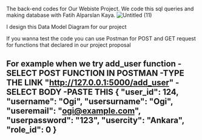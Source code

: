 The back-end codes for Our Webiste Project. We code this sql queries and making database with Fatih Alparslan Kaya. 
![Untitled (11)](https://github.com/Ogi-Z/ProjectBackend/assets/59333212/51540350-55b3-457d-96af-fef309a5a47f)

I design this Data Model Diagram for our project


If you wanna test the code you can use Postman for POST and GET request for functions that declared in our project proposal

For example when we try add_user function
-SELECT POST FUNCTION IN POSTMAN 
-TYPE THE LINK "http://127.0.0.1:5000/add_user" 
-SELECT BODY
-PASTE THIS
{
    "user_id": 124,
    "username": "Ogi",
    "usersurname": "Ogi",
    "useremail": "ogi@example.com",
    "userpassword": "123",
    "usercity": "Ankara",
    "role_id": 0
}
-

